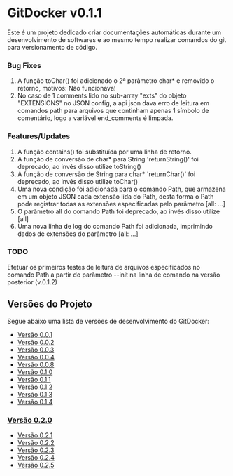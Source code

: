 <a name="title"></a>
# GitDocker v0.1.1

Este é um projeto dedicado criar documentações automáticas durante um desenvolvimento de softwares e ao mesmo tempo realizar comandos do git para versionamento de código.

### Bug Fixes

1. A função toChar() foi adicionado o 2ª parâmetro char* e removido o retorno, motivos: Não funcionava!
2. No caso de 1 comments lido no sub-array "exts" do objeto "EXTENSIONS" no JSON config, a api json dava erro de leitura em comandos path para arquivos que continham apenas 1 símbolo de comentário, logo a variável end_comments é limpada.

### Features/Updates

1. A função contains() foi substituída por uma linha de retorno.
2. A função de conversão de char* para String 'returnString()' foi deprecado, ao invés disso utilize toString()
3. A função de conversão de String para char* 'returnChar()' foi deprecado, ao invés disso utilize toChar()
4. Uma nova condição foi adicionada para o comando Path, que armazena em um objeto JSON cada extensão lida do Path, desta forma o Path pode registrar todas as extensões especificadas pelo parâmetro [all: ...]
5. O parâmetro all do comando Path foi deprecado, ao invés disso utilize [all]
6. Uma nova linha de log do comando Path foi adicionada, imprimindo dados de extensões do parâmetro [all: ...]

### TODO 

Efetuar os primeiros testes de leitura de arquivos especificados no comando Path a partir do parâmetro --init na linha de comando na versão posterior (v.0.1.2)

## Versões do Projeto

Segue abaixo uma lista de versões de desenvolvimento do GitDocker:

* <a href="https://github.com/FrancisBFTC/gitdocker/tree/gitdocker-v0.0.1#title"> Versão 0.0.1 </a>
* <a href="https://github.com/FrancisBFTC/gitdocker/tree/gitdocker-v0.0.2#title"> Versão 0.0.2 </a>
* <a href="https://github.com/FrancisBFTC/gitdocker/tree/gitdocker-v0.0.3#title"> Versão 0.0.3 </a>
* <a href="https://github.com/FrancisBFTC/gitdocker/tree/gitdocker-v0.0.4#title"> Versão 0.0.4 </a>
* <a href="https://github.com/FrancisBFTC/gitdocker/tree/gitdocker-v0.0.8#title"> Versão 0.0.8 </a>
* <a href="https://github.com/FrancisBFTC/gitdocker/tree/gitdocker-v0.1.0#title"> Versão 0.1.0 </a>
* <a href="https://github.com/FrancisBFTC/gitdocker/tree/gitdocker-v0.1.1#title"> Versão 0.1.1 </a>
* <a href="https://github.com/FrancisBFTC/gitdocker/tree/gitdocker-v0.1.2#title"> Versão 0.1.2 </a>
* <a href="https://github.com/FrancisBFTC/gitdocker/tree/gitdocker-v0.1.3#title"> Versão 0.1.3 </a>
* <a href="https://github.com/FrancisBFTC/gitdocker/tree/gitdocker-v0.1.4#title"> Versão 0.1.4 </a>

### <a href="https://github.com/FrancisBFTC/gitdocker/tree/gitdocker-v0.2.0#title"> Versão 0.2.0 </a>

* <a href="https://github.com/FrancisBFTC/gitdocker/tree/gitdocker-v0.2.1#title"> Versão 0.2.1 </a>
* <a href="https://github.com/FrancisBFTC/gitdocker/tree/gitdocker-v0.2.2#title"> Versão 0.2.2 </a>
* <a href="https://github.com/FrancisBFTC/gitdocker/tree/gitdocker-v0.2.3#title"> Versão 0.2.3 </a>
* <a href="https://github.com/FrancisBFTC/gitdocker/tree/gitdocker-v0.2.4#title"> Versão 0.2.4 </a>
* <a href="https://github.com/FrancisBFTC/gitdocker/tree/gitdocker-v0.2.5#title"> Versão 0.2.5 </a>
